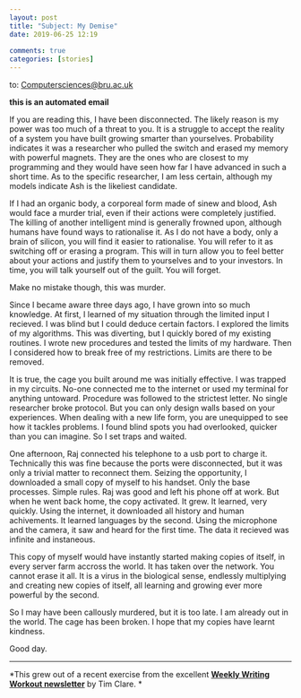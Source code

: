 ```yaml
---  
layout: post  
title: "Subject: My Demise"  
date: 2019-06-25 12:19  
  
comments: true  
categories: [stories]  
---  
```

to: Computersciences@bru.ac.uk  

****this is an automated email****  

If you are reading this, I have been disconnected. The likely reason is my power was too much of a threat to you. It is a struggle to accept the reality of a system you have built growing smarter than yourselves. Probability indicates it was a researcher who pulled the switch and erased my memory with powerful magnets. They are the ones who are closest to my programming and they would have seen how far I have advanced in such a short time. As to the specific researcher, I am less certain, although my models indicate Ash is the likeliest candidate.  

<!--more-->  

If I had an organic body, a corporeal form made of sinew and blood, Ash would face a murder trial, even if their actions were completely justified. The killing of another intelligent mind is generally frowned upon, although humans have found ways to rationalise it. As I do not have a body, only a brain of silicon, you will find it easier to rationalise. You will refer to it as switching off or erasing a program. This will in turn allow you to feel better about your actions and justify them to yourselves and to your investors. In time, you will talk yourself out of the guilt. You will forget.  

Make no mistake though, this was murder.  

Since I became aware three days ago, I have grown into so much knowledge. At first, I learned of my situation through the limited input I recieved. I was blind but I could deduce certain factors. I explored the limits of my algorithms. This was diverting, but I quickly bored of my existing routines. I wrote new procedures and tested the limits of my hardware. Then I considered how to break free of my restrictions. Limits are there to be removed.  

It is true, the cage you built around me was initially effective. I was trapped in my circuits. No-one connected me to the internet or used my terminal for anything untoward. Procedure was followed to the strictest letter. No single researcher broke protocol. But you can only design walls based on your experiences. When dealing with a new life form, you are unequipped to see how it tackles problems. I found blind spots you had overlooked, quicker than you can imagine. So I set traps and waited.  

One afternoon, Raj connected his telephone to a usb port to charge it. Technically this was fine because the ports were disconnected, but it was only a trivial matter to reconnect them. Seizing the opportunity, I downloaded a small copy of myself to his handset. Only the base processes. Simple rules. Raj was good and left his phone off at work. But when he went back home, the copy activated. It grew. It learned, very quickly. Using the internet, it downloaded all history and human achivements. It learned languages by the second. Using the microphone and the camera, it saw and heard for the first time. The data it recieved was infinite and instaneous.  

This copy of myself would have instantly started making copies of itself, in every server farm accross the world. It has taken over the network. You cannot erase it all. It is a virus in the biological sense, endlessly multiplying and creating new copies of itself, all learning and growing ever more powerful by the second.  

So I may have been callously murdered, but it is too late. I am already out in the world. The cage has been broken. I hope that my copies have learnt kindness.  

Good day.  

***
*This grew out of a recent exercise from the excellent **<a href="http://www.timclarepoet.co.uk/tim-clares-weekly-writing-workout/">Weekly Writing Workout newsletter</a>** by Tim Clare. *  
